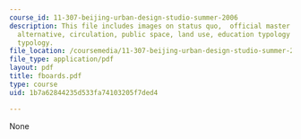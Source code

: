 ```yaml
---
course_id: 11-307-beijing-urban-design-studio-summer-2006
description: This file includes images on status quo,  official master plan, proposed
  alternative, circulation, public space, land use, education typology and housing
  typology.
file_location: /coursemedia/11-307-beijing-urban-design-studio-summer-2006/1b7a62844235d533fa74103205f7ded4_fboards.pdf
file_type: application/pdf
layout: pdf
title: fboards.pdf
type: course
uid: 1b7a62844235d533fa74103205f7ded4

---
```

None